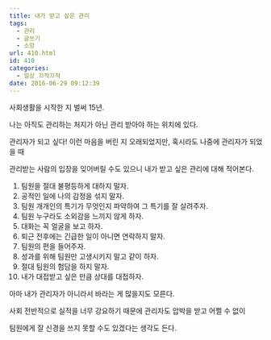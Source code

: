 ```yaml
---
title: 내가 받고 싶은 관리
tags:
  - 관리
  - 글쓰기
  - 소망
url: 410.html
id: 410
categories:
  - 일상 끄적끄적
date: 2016-06-29 09:12:39
---
```


사회생활을 시작한 지 벌써 15년.

나는 아직도 관리하는 처지가 아닌 관리 받아야 하는 위치에 있다.

관리자가 되고 싶다! 이런 마음을 버린 지 오래되었지만, 혹시라도 나중에 관리자가 되었을 때

관리받는 사람의 입장을 잊어버릴 수도 있으니 내가 받고 싶은 관리에 대해 적어본다.

1.  팀원을 절대 불평등하게 대하지 말자.
2.  공적인 일에 나의 감정을 섞지 말자.
3.  팀원 개개인의 특기가 무엇인지 파악하여 그 특기를 잘 살려주자.
4.  팀원 누구라도 소외감을 느끼지 않게 하자.
5.  대화는 꼭 얼굴을 보고 하자.
6.  퇴근 전후에는 긴급한 일이 아니면 연락하지 말자.
7.  팀원의 편을 들어주자.
8.  성과를 위해 팀원만 고생시키지 말고 같이 하자.
9.  절대 팀원의 험담을 하지 말자.
10.  내가 대접받고 싶은 만큼 상대를 대접하자.

아마 내가 관리자가 아니라서 바라는 게 많을지도 모른다.

사회 전반적으로 실적을 너무 강요하기 때문에 관리자도 압박을 받고 어쩔 수 없이

팀원에게 잘 신경을 쓰지 못할 수도 있겠다는 생각도 든다.